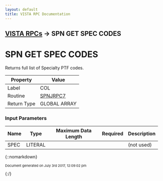 ```yaml
---
layout: default
title: VISTA RPC Documentation
---
```


## [VISTA RPCs](TableOfContents) &#8594; SPN GET SPEC CODES
# SPN GET SPEC CODES

Returns full list of Specialty PTF codes.

Property | Value
--- | ---
Label | COL
Routine | [SPNJRPC7](http://code.osehra.org/dox/Routine_SPNJRPC7_source.html)
Return Type | GLOBAL ARRAY


### Input Parameters

Name | Type | Maximum Data Length | Required | Description
--- | --- | --- | --- | ---
SPEC | LITERAL |  |  | (not used)



{::nomarkdown} <br/><p style="font-size: 11px">Document generated on July 3rd 2017, 12:09:02 pm</p>{:/}